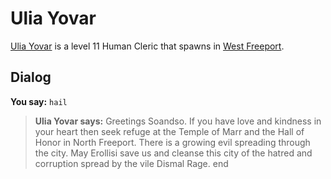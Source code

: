 # Ulia Yovar



[Ulia Yovar](/npc/9119) is a level 11 Human Cleric that spawns in [West Freeport](/zone/9).



## Dialog

**You say:** `hail`



>**Ulia Yovar says:** Greetings Soandso. If you have love and kindness in your heart then seek refuge at the Temple of Marr and the Hall of Honor in North Freeport. There is a growing evil spreading through the city. May Erollisi save us and cleanse this city of the hatred and corruption spread by the vile Dismal Rage.
end

